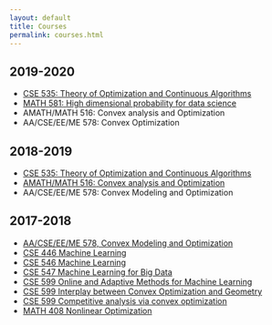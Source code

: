 ```yaml
---
layout: default
title: Courses
permalink: courses.html
---
```

## 2019-2020
* [CSE 535: Theory of Optimization and Continuous Algorithms](http://yintat.com/teaching/cse535-winter20/)
* [MATH 581: High dimensional probability for data science](https://sites.math.washington.edu/~ddrusv/crs/Math_581_2019/MATH581)
* AMATH/MATH 516: Convex analysis and Optimization
* AA/CSE/EE/ME 578: Convex Optimization


## 2018-2019
* [CSE 535: Theory of Optimization and Continuous Algorithms](http://yintat.com/teaching/cse535-winter19/)
* [AMATH/MATH 516: Convex analysis and Optimization](https://sites.math.washington.edu/~ddrusv/crs/Math_516/homepage.html)
* AA/CSE/EE/ME 578: Convex Modeling and Optimization


## 2017-2018
* [AA/CSE/EE/ME 578, Convex Modeling and Optimization](https://class.ece.uw.edu/578/fazel/index.html)
* [CSE 446 Machine Learning](https://courses.cs.washington.edu/courses/cse446/18wi/)
* [CSE 546 Machine Learning](https://courses.cs.washington.edu/courses/cse546/17au/)
* [CSE 547 Machine Learning for Big Data](https://courses.cs.washington.edu/courses/cse547/18sp/)
* [CSE 599 Online and Adaptive Methods for Machine Learning](https://courses.cs.washington.edu/courses/cse599i/18wi/)
* [CSE 599 Interplay between Convex Optimization and Geometry](http://yintat.com/teaching/cse599-winter18/)
* [CSE 599 Competitive analysis via convex optimization](https://homes.cs.washington.edu/~jrl/teaching/cse599I-spring-2018/)
* [MATH 408 Nonlinear Optimization](http://sites.math.washington.edu/~ddrusv/)

